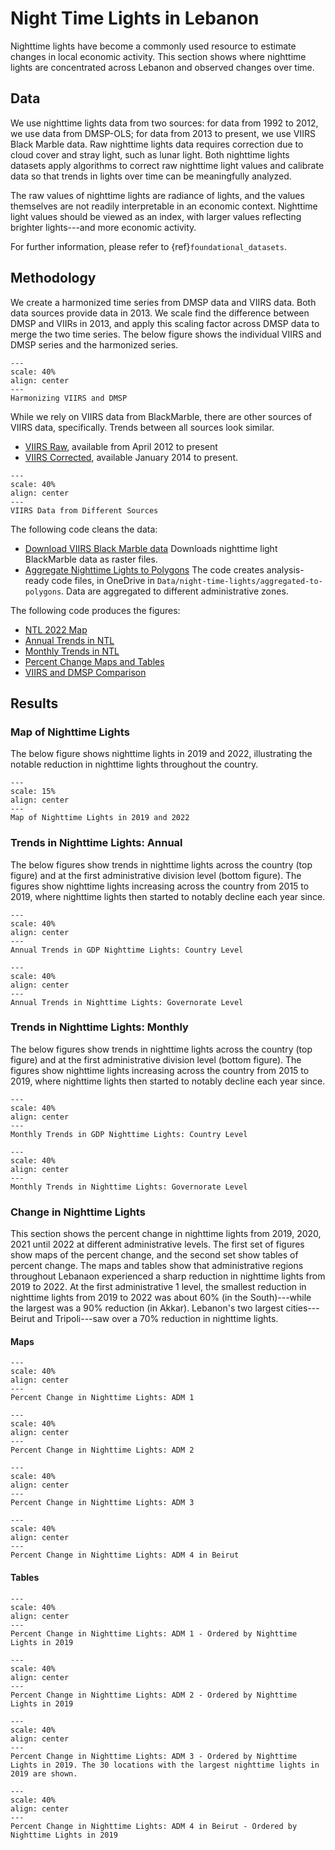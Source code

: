 # Night Time Lights in Lebanon

Nighttime lights have become a commonly used resource to estimate changes in local economic activity. This section shows where nighttime lights are concentrated across Lebanon and observed changes over time.

## Data

We use nighttime lights data from two sources: for data from 1992 to 2012, we use data from DMSP-OLS; for data from 2013 to present, we use VIIRS Black Marble data. Raw nighttime lights data requires correction due to cloud cover and stray light, such as lunar light. Both nighttime lights datasets apply algorithms to correct raw nighttime light values and calibrate data so that trends in lights over time can be meaningfully analyzed. 

The raw values of nighttime lights are radiance of lights, and the values themselves are not readily interpretable in an economic context. Nighttime light values should be viewed as an index, with larger values reflecting brighter lights---and more economic activity. 

For further information, please refer to {ref}`foundational_datasets`.

## Methodology

We create a harmonized time series from DMSP data and VIIRS data. Both data sources provide data in 2013. We scale find the difference between DMSP and VIIRs in 2013, and apply this scaling factor across DMSP data to merge the two time series. The below figure shows the individual VIIRS and DMSP series and the harmonized series.


```{figure} figures/viirs_dmsp_adm0.png
---
scale: 40%
align: center
---
Harmonizing VIIRS and DMSP
```

While we rely on VIIRS data from BlackMarble, there are other sources of VIIRS data, specifically. Trends between all sources look similar.

* [VIIRS Raw](https://developers.google.com/earth-engine/datasets/catalog/NOAA_VIIRS_DNB_MONTHLY_V1_VCMCFG), available from April 2012 to present
* [VIIRS Corrected](https://developers.google.com/earth-engine/datasets/catalog/NOAA_VIIRS_DNB_MONTHLY_V1_VCMSLCFG), available January 2014 to present.

```{figure} figures/viirs_diff_sources.png
---
scale: 40%
align: center
---
VIIRS Data from Different Sources
```

The following code cleans the data:

* [Download VIIRS Black Marble data](https://github.com/datapartnership/lebanon-economic-monitor/blob/main/notebooks/ntl-analysis/01_clean_data/01_download_blackmarble.R) Downloads nighttime light BlackMarble data as raster files.
* [Aggregate Nighttime Lights to Polygons](https://github.com/datapartnership/lebanon-economic-monitor/blob/main/notebooks/ntl-analysis/01_clean_data/02_extract_to_polygons.R) The code creates analysis-ready code files, in OneDrive in `Data/night-time-lights/aggregated-to-polygons`. Data are aggregated to different administrative zones.

The following code produces the figures:

* [NTL 2022 Map](https://github.com/datapartnership/lebanon-economic-monitor/blob/main/notebooks/ntl-analysis/02_analysis/map_ntl_annual_2022.R)
* [Annual Trends in NTL](https://github.com/datapartnership/lebanon-economic-monitor/blob/main/notebooks/ntl-analysis/02_analysis/annual_trends.R)
* [Monthly Trends in NTL](https://github.com/datapartnership/lebanon-economic-monitor/blob/main/notebooks/ntl-analysis/02_analysis/monthly_trends.R)
* [Percent Change Maps and Tables](https://github.com/datapartnership/lebanon-economic-monitor/blob/main/notebooks/ntl-analysis/02_analysis/percent_change_adm.R)
* [VIIRS and DMSP Comparison](https://github.com/datapartnership/lebanon-economic-monitor/blob/main/notebooks/ntl-analysis/02_analysis/viirs_dmsp.R)

## Results

### Map of Nighttime Lights

The below figure shows nighttime lights in 2019 and 2022, illustrating the notable reduction in nighttime lights throughout the country.

```{figure} figures/ntl_19_22.png
---
scale: 15%
align: center
---
Map of Nighttime Lights in 2019 and 2022
```

### Trends in Nighttime Lights: Annual

The below figures show trends in nighttime lights across the country (top figure) and at the first administrative division level (bottom figure). The figures show nighttime lights increasing across the country from 2015 to 2019, where nighttime lights then started to notably decline each year since.

```{figure} figures/annual_trends_adm0.png
---
scale: 40%
align: center
---
Annual Trends in GDP Nighttime Lights: Country Level
```

```{figure} figures/annual_trends_adm1.png
---
scale: 40%
align: center
---
Annual Trends in Nighttime Lights: Governorate Level
```

### Trends in Nighttime Lights: Monthly

The below figures show trends in nighttime lights across the country (top figure) and at the first administrative division level (bottom figure). The figures show nighttime lights increasing across the country from 2015 to 2019, where nighttime lights then started to notably decline each year since.

```{figure} figures/monthly_trends_adm0.png
---
scale: 40%
align: center
---
Monthly Trends in GDP Nighttime Lights: Country Level
```

```{figure} figures/monthly_trends_adm1.png
---
scale: 40%
align: center
---
Monthly Trends in Nighttime Lights: Governorate Level
```

### Change in Nighttime Lights

This section shows the percent change in nighttime lights from 2019, 2020, 2021 until 2022 at different administrative levels. The first set of figures show maps of the percent change, and the second set show tables of percent change. The maps and tables show that administrative regions throughout Lebanaon experienced a sharp reduction in nighttime lights from 2019 to 2022. At the first administrative 1 level, the smallest reduction in nighttime lights from 2019 to 2022 was about 60% (in the South)---while the largest was a 90% reduction (in Akkar). Lebanon's two largest cities---Beirut and Tripoli---saw over a 70% reduction in nighttime lights.

#### Maps

```{figure} figures/pc_map_lbn_adm1.png
---
scale: 40%
align: center
---
Percent Change in Nighttime Lights: ADM 1
```

```{figure} figures/pc_map_lbn_adm2.png
---
scale: 40%
align: center
---
Percent Change in Nighttime Lights: ADM 2
```

```{figure} figures/pc_map_lbn_adm3.png
---
scale: 40%
align: center
---
Percent Change in Nighttime Lights: ADM 3
```

```{figure} figures/pc_map_lbn_adm4.png
---
scale: 40%
align: center
---
Percent Change in Nighttime Lights: ADM 4 in Beirut
```

#### Tables

```{figure} figures/pc_table_lbn_adm1.png
---
scale: 40%
align: center
---
Percent Change in Nighttime Lights: ADM 1 - Ordered by Nighttime Lights in 2019
```

```{figure} figures/pc_table_lbn_adm2.png
---
scale: 40%
align: center
---
Percent Change in Nighttime Lights: ADM 2 - Ordered by Nighttime Lights in 2019
```

```{figure} figures/pc_table_lbn_adm3.png
---
scale: 40%
align: center
---
Percent Change in Nighttime Lights: ADM 3 - Ordered by Nighttime Lights in 2019. The 30 locations with the largest nighttime lights in 2019 are shown.
```

```{figure} figures/pc_table_lbn_adm4.png
---
scale: 40%
align: center
---
Percent Change in Nighttime Lights: ADM 4 in Beirut - Ordered by Nighttime Lights in 2019
```
